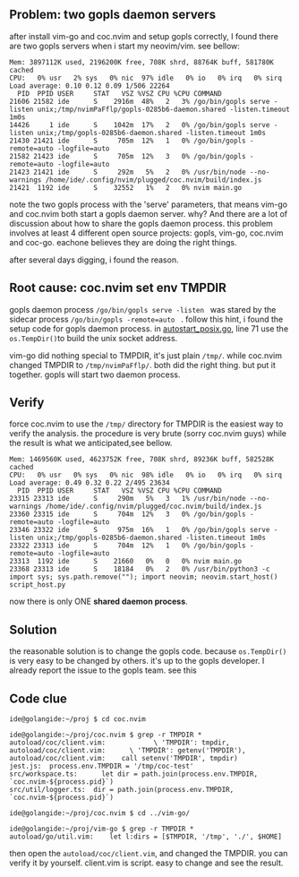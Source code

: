 ## Problem: two gopls daemon servers

after install vim-go and coc.nvim and setup gopls correctly, I found there are two gopls servers when i start my neovim/vim. see bellow:
```
Mem: 3897112K used, 2196200K free, 708K shrd, 88764K buff, 581780K cached
CPU:   0% usr   2% sys   0% nic  97% idle   0% io   0% irq   0% sirq
Load average: 0.10 0.12 0.09 1/506 22264
  PID  PPID USER     STAT   VSZ %VSZ CPU %CPU COMMAND
21606 21582 ide      S    2916m  48%   2   3% /go/bin/gopls serve -listen unix;/tmp/nvimPaFflp/gopls-0285b6-daemon.shared -listen.timeout 1m0s
14426     1 ide      S    1042m  17%   2   0% /go/bin/gopls serve -listen unix;/tmp/gopls-0285b6-daemon.shared -listen.timeout 1m0s
21430 21421 ide      S     705m  12%   1   0% /go/bin/gopls -remote=auto -logfile=auto
21582 21423 ide      S     705m  12%   3   0% /go/bin/gopls -remote=auto -logfile=auto
21423 21421 ide      S     292m   5%   2   0% /usr/bin/node --no-warnings /home/ide/.config/nvim/plugged/coc.nvim/build/index.js
21421  1192 ide      S    32552   1%   2   0% nvim main.go
```
note the two gopls process with the 'serve' parameters, that means vim-go and coc.nvim both start a gopls daemon server. why? 
And there are a lot of discussion about how to share the gopls daemon process. this problem involves at least 4 different open source projects: 
gopls, vim-go, coc.nvim and coc-go. eachone believes they are doing the right things. 

after several days digging, i found the reason.

## Root cause: coc.nvim set env TMPDIR
gopls daemon process ```/go/bin/gopls serve -listen ``` was stared by the sidecar process ```/go/bin/gopls -remote=auto ``` . follow this hint,
i found the setup code for gopls daemon process. in [autostart_posix.go](https://github.com/golang/tools/blob/master/internal/lsp/lsprpc/autostart_posix.go), 
line 71 use the ```os.TempDir()```to build the unix socket address.

vim-go did nothing special to TMPDIR, it's just plain ```/tmp/```. while coc.nvim changed TMPDIR to ```/tmp/nvimPaFflp/```. both did the right thing. but put it together. 
gopls will start two daemon process.

## Verify
force coc.nvim to use the ```/tmp/``` directory for TMPDIR is the easiest way to verify the analysis. the procedure is very brute (sorry coc.nvim guys) 
while the result is what we anticipated,see bellow.
```
Mem: 1469560K used, 4623752K free, 708K shrd, 89236K buff, 582528K cached
CPU:   0% usr   0% sys   0% nic  98% idle   0% io   0% irq   0% sirq
Load average: 0.49 0.32 0.22 2/495 23634
  PID  PPID USER     STAT   VSZ %VSZ CPU %CPU COMMAND
23315 23313 ide      S     290m   5%   3   1% /usr/bin/node --no-warnings /home/ide/.config/nvim/plugged/coc.nvim/build/index.js
23360 23315 ide      S     704m  12%   3   0% /go/bin/gopls -remote=auto -logfile=auto
23346 23322 ide      S     975m  16%   1   0% /go/bin/gopls serve -listen unix;/tmp/gopls-0285b6-daemon.shared -listen.timeout 1m0s
23322 23313 ide      S     704m  12%   1   0% /go/bin/gopls -remote=auto -logfile=auto
23313  1192 ide      S    21660   0%   0   0% nvim main.go
23368 23313 ide      S    18184   0%   2   0% /usr/bin/python3 -c import sys; sys.path.remove(""); import neovim; neovim.start_host() script_host.py
```
now there is only ONE **shared daemon process**. 

## Solution
the  reasonable solution is to change the gopls code. because ```os.TempDir()``` is very easy to be changed by others. it's up to the gopls developer.
I already report the issue to the gopls team. see this []()

## Code clue
```
ide@golangide:~/proj $ cd coc.nvim

ide@golangide:~/proj/coc.nvim $ grep -r TMPDIR *
autoload/coc/client.vim:            \ 'TMPDIR': tmpdir,
autoload/coc/client.vim:      \ 'TMPDIR': getenv('TMPDIR'),
autoload/coc/client.vim:    call setenv('TMPDIR', tmpdir)
jest.js:  process.env.TMPDIR = '/tmp/coc-test'
src/workspace.ts:      let dir = path.join(process.env.TMPDIR, `coc.nvim-${process.pid}`)
src/util/logger.ts:  dir = path.join(process.env.TMPDIR, `coc.nvim-${process.pid}`)

ide@golangide:~/proj/coc.nvim $ cd ../vim-go/

ide@golangide:~/proj/vim-go $ grep -r TMPDIR *
autoload/go/util.vim:    let l:dirs = [$TMPDIR, '/tmp', './', $HOME]
```
then open the ```autoload/coc/client.vim```, and changed the TMPDIR. you can verify it by yourself. client.vim is script. easy to change and see the result.
